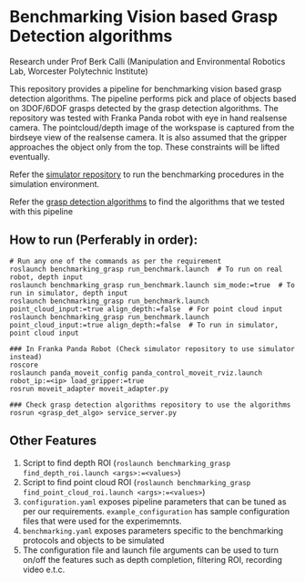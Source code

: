 # Benchmarking Vision based Grasp Detection algorithms

Research under Prof Berk Calli (Manipulation and Environmental Robotics Lab, Worcester Polytechnic Institute)

This repository provides a pipeline for benchmarking vision based grasp detection algorithms. The pipeline performs pick and place of objects based on 3DOF/6DOF grasps detected by the grasp detection algorithms. The repository was tested with Franka Panda robot with eye in hand realsense camera. The pointcloud/depth image of the workspase is captured from the birdseye view of the realsense camera. It is also assumed that the gripper approaches the object only from the top. These constraints will be lifted eventually. 

Refer the [simulator repository](https://github.com/cdbharath/franka_panda "simulator repository") to run the benchmarking procedures in the simulation environment. 

Refer the [grasp detection algorithms](https://github.com/cdbharath/grasp_synthesis "grasp detection algorithms") to find the algorithms that we tested with this pipeline

## How to run (Perferably in order):
```
# Run any one of the commands as per the requirement
roslaunch benchmarking_grasp run_benchmark.launch  # To run on real robot, depth input                                             
roslaunch benchmarking_grasp run_benchmark.launch sim_mode:=true  # To run in simulator, depth input
roslaunch benchmarking_grasp run_benchmark.launch point_cloud_input:=true align_depth:=false  # For point cloud input
roslaunch benchmarking_grasp run_benchmark.launch point_cloud_input:=true align_depth:=false  # To run in simulator, point cloud input

### In Franka Panda Robot (Check simulator repository to use simulator instead)
roscore
roslaunch panda_moveit_config panda_control_moveit_rviz.launch robot_ip:=<ip> load_gripper:=true
rosrun moveit_adapter moveit_adapter.py

### Check grasp detection algorithms repository to use the algorithms
rosrun <grasp_det_algo> service_server.py  
```

## Other Features 
1. Script to find depth ROI (```roslaunch benchmarking_grasp find_depth_roi.launch <args>:=<values>```)
2. Script to find point cloud ROI (```roslaunch benchmarking_grasp find_point_cloud_roi.launch <args>:=<values>```)
3. ```configuration.yaml``` exposes pipeline parameters that can be tuned as per our requirements. ```example_configuration``` has sample configuration files that were used for the experimemnts.
4. ```benchmarking.yaml``` exposes parameters specific to the benchmarking protocols and objects to be simulated
5. The configuration file and launch file arguments can be used to turn on/off the features such as depth completion, filtering ROI, recording video e.t.c.
